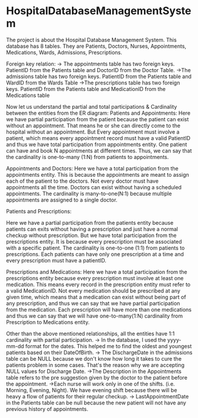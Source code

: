 # HospitalDatabaseManagementSystem

The project is about the Hospital Database Management System. This database has 8 tables. They are Patients, Doctors, Nurses, Appointments, Medications, Wards, Admissions, Prescriptions. 

Foreign key relation:
-> The appointments table has two foreign keys. PatientID from the Patients table and DoctorID from the Doctor Table.
->The admissions table has two foreign keys. PatientID from the Patients table and WardID from the Wards Table
->The prescriptions table has two foreign keys. PatientID from the Patients table and MedicationID from the Medications table

Now let us understand the partial and total participations & Cardinality between the entities from the ER diagram:
Patients and Appointments:
Here we have partial participation from the patient because the patient can exist without an appointment. That means he or she can directly come to the hospital without an appointment. But Every appointment must involve a patient, which means every appointment record must have a valid PatientID and thus we have total participation from appointments entity. One patient can have and book N appointments at different times. Thus, we can say that the cardinality is one-to-many (1:N) from patients to appointments. 

Appointments and Doctors:
Here we have a total participation from the appointments entity. This is because the appointments are meant to assign each of the patient to the doctors. Not every doctor must have appointments all the time. Doctors can exist without having a scheduled appointments. The cardinality is many-to-one(N:1) because multiple appointments are assigned to a single doctor.


Patients and Prescriptions:

Here we have a partial participation from the patients entity because patients can exits without having a prescription and just have a normal checkup without prescription. But we have total participation from the prescriptions entity. It is because every prescription must be associated with a specific patient. The cardinality is one-to-one (1:1) from patients to prescriptions. Each patients can have only one prescription at a time and every prescription must have a patientID.

Prescriptions and Medications:
Here we have a total participation from the prescriptions entity because every prescription must involve at least one medication. This means every record in the prescription entity must refer to a valid MedicationID. Not every medication should be prescribed at any given time, which means that a medication can exist without being part of any prescription, and thus we can say that we have partial participation from the medication. Each prescription will have more than one medications and thus we can say that we will have one-to-many(1:N) cardinality from Prescription to Medications entity.


Other than the above mentioned relationships, all the entities have 1:1 cardinality with partial participation.
-> In the database, I used the yyyy-mm-dd format for the dates. This helped me to find the oldest and youngest patients based on their DateOfBirth.
-> The DischargeDate in the admissions table can be NULL because we don't know how long it takes to cure the patients problem in some cases. That's the reason why we are accepting NULL values for Discharge Date.
->The Description in the Appointments table refers to the pre suggestion given by the doctor to the patient before the appointment.
->Each nurse will work only in one of the shifts. (i.e. Morning, Evening, Night). We have evening shift because there will be heavy a flow of patients for their regular checkup.
-> LastAppointmentDate in the Patients table can be null because the new patient will not have any previous history of appointments. 
 

